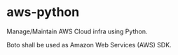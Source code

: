 # aws-python
Manage/Maintain AWS Cloud infra using Python. 

Boto shall be used as Amazon Web Services (AWS) SDK.
